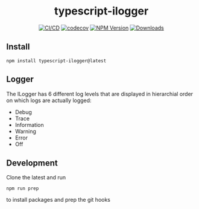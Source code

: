 <h1 align="center">typescript-ilogger</h1>

<div align="center">
    
[![CI/CD](https://github.com/kbrashears5/typescript-ilogger/actions/workflows/ci-cd.yml/badge.svg)](https://github.com/kbrashears5/typescript-ilogger/actions/workflows/ci-cd.yml)
[![codecov](https://codecov.io/gh/kbrashears5/typescript-ilogger/branch/master/graph/badge.svg?token=QRKL0QJ81I)](https://codecov.io/gh/kbrashears5/typescript-ilogger)
[![NPM Version](https://img.shields.io/npm/v/typescript-ilogger)](https://img.shields.io/npm/v/typescript-ilogger)
[![Downloads](https://img.shields.io/npm/dt/typescript-ilogger)](https://img.shields.io/npm/dt/typescript-ilogger)

</div>

## Install

```
npm install typescript-ilogger@latest
```

## Logger

The ILogger has 6 different log levels that are displayed in hierarchial order on which logs are actually logged:

- Debug
- Trace
- Information
- Warning
- Error
- Off

## Development

Clone the latest and run

```npm
npm run prep
```

to install packages and prep the git hooks
